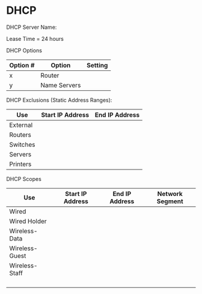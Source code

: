 # DHCP

DHCP Server Name:

Lease Time = 24 hours

DHCP Options

| Option # | Option | Setting |
| --- | --- | --- |
| x | Router |  |
| y | Name Servers |  |

DHCP Exclusions (Static Address Ranges):

| Use | Start IP Address | End IP Address |
| --- | --- | --- |
| External |  |  |
| Routers |  |  |
| Switches |  |  |
| Servers |  |  |
| Printers |  |  |

DHCP Scopes

| Use | Start IP Address | End IP Address | Network Segment |
| --- | --- | --- | --- |
| Wired |  |  |  |
| Wired Holder |  |  |  |
| Wireless-Data |  |  |  |
| Wireless-Guest |  |  |  |
| Wireless-Staff |  |  |  |
|  |  |  |  |
|  |  |  |  |
|  |  |  |  |
|  |  |  |  |
